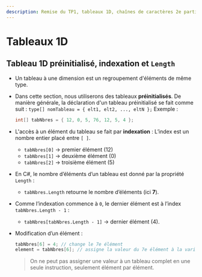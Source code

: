 ```yaml
---
description: Remise du TP1, tableaux 1D, chaînes de caractères 2e partie
---
```


# Tableaux 1D


## Tableau 1D préinitialisé, indexation et `Length`

   * Un tableau à une dimension est un regroupement d'éléments de même type.
   * Dans cette section, nous utiliserons des tableaux **préinitialisés**.
     De manière générale, la déclaration d'un tableau préinitialisé se fait comme suit :
     `type[] nomTableau = { elt1, elt2, ..., eltN };`
     Exemple :

     ```csharp
     int[] tabNbres = { 12, 0, 5, 76, 12, 5, 4 };
     ```
   * L'accès à un élément du tableau se fait par **indexation** :
     L’index est un nombre entier placé entre `[ ]`.

     * `tabNbres[0]` → premier élément (12)
     * `tabNbres[1]` → deuxième élément (0)
     * `tabNbres[2]` → troisième élément (5)
   * En C#, le nombre d’éléments d’un tableau est donné par la propriété `Length` :

     * `tabNbres.Length` retourne le nombre d’éléments (ici **7**).
   * Comme l’indexation commence à `0`, le dernier élément est à l’index `tabNbres.Length - 1` :

     * `tabNbres[tabNbres.Length - 1]` → dernier élément (4).
   * Modification d’un élément :

     ```csharp
     tabNbres[6] = 4; // change le 7e élément
     element = tabNbres[6]; // assigne la valeur du 7e élément à la variable "element"
     ```

     > On ne peut pas assigner une valeur à un tableau complet en une seule instruction, seulement élément par élément.
